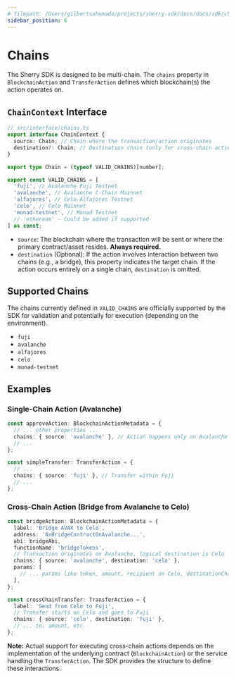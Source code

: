 ```yaml
---
# filepath: /Users/gilbertsahumada/projects/sherry-sdk/docs/docs/sdk/chains.md
sidebar_position: 6
---
```


# Chains

The Sherry SDK is designed to be multi-chain. The `chains` property in `BlockchainAction` and `TransferAction` defines which blockchain(s) the action operates on.

## `ChainContext` Interface

```typescript
// src/interface/chains.ts
export interface ChainContext {
  source: Chain; // Chain where the transaction/action originates
  destination?: Chain; // Destination chain (only for cross-chain actions)
}

export type Chain = (typeof VALID_CHAINS)[number];

export const VALID_CHAINS = [
  'fuji', // Avalanche Fuji Testnet
  'avalanche', // Avalanche C-Chain Mainnet
  'alfajores', // Celo Alfajores Testnet
  'celo', // Celo Mainnet
  'monad-testnet', // Monad Testnet
  // 'ethereum' - Could be added if supported
] as const;
```

- `source`: The blockchain where the transaction will be sent or where the primary contract/asset resides. **Always required.**
- `destination` (Optional): If the action involves interaction between two chains (e.g., a bridge), this property indicates the target chain. If the action occurs entirely on a single chain, `destination` is omitted.

## Supported Chains

The chains currently defined in `VALID_CHAINS` are officially supported by the SDK for validation and potentially for execution (depending on the environment).

- `fuji`
- `avalanche`
- `alfajores`
- `celo`
- `monad-testnet`

## Examples

### Single-Chain Action (Avalanche)

```typescript
const approveAction: BlockchainActionMetadata = {
  // ... other properties ...
  chains: { source: 'avalanche' }, // Action happens only on Avalanche
  // ...
};

const simpleTransfer: TransferAction = {
  // ...
  chains: { source: 'fuji' }, // Transfer within Fuji
  // ...
};
```

### Cross-Chain Action (Bridge from Avalanche to Celo)

```typescript
const bridgeAction: BlockchainActionMetadata = {
  label: 'Bridge AVAX to Celo',
  address: '0xBridgeContractOnAvalanche...',
  abi: bridgeAbi,
  functionName: 'bridgeTokens',
  // Transaction originates on Avalanche, logical destination is Celo
  chains: { source: 'avalanche', destination: 'celo' },
  params: [
    // ... params like token, amount, recipient on Celo, destinationChainId (Celo's ID) ...
  ],
};

const crossChainTransfer: TransferAction = {
  label: 'Send from Celo to Fuji',
  // Transfer starts on Celo and goes to Fuji
  chains: { source: 'celo', destination: 'fuji' },
  // ... to, amount, etc.
};
```

**Note:** Actual support for executing cross-chain actions depends on the implementation of the underlying contract (`BlockchainAction`) or the service handling the `TransferAction`. The SDK provides the structure to define these interactions.
